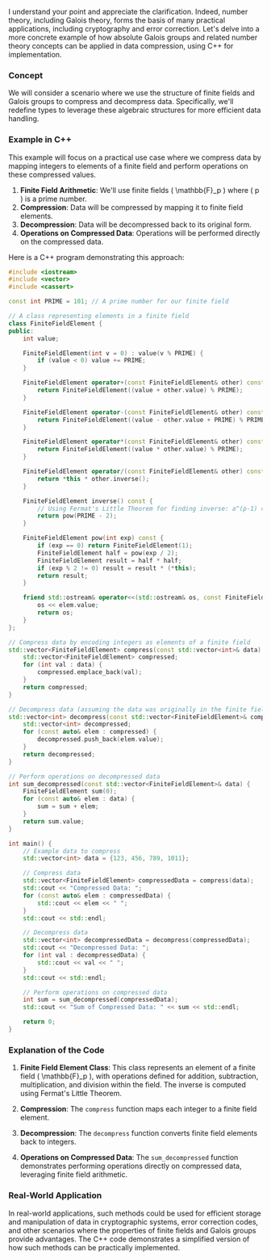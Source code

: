 I understand your point and appreciate the clarification. Indeed, number theory, including Galois theory, forms the basis of many practical applications, including cryptography and error correction. Let's delve into a more concrete example of how absolute Galois groups and related number theory concepts can be applied in data compression, using C++ for implementation.

### Concept

We will consider a scenario where we use the structure of finite fields and Galois groups to compress and decompress data. Specifically, we'll redefine types to leverage these algebraic structures for more efficient data handling.

### Example in C++

This example will focus on a practical use case where we compress data by mapping integers to elements of a finite field and perform operations on these compressed values.

1. **Finite Field Arithmetic**: We'll use finite fields \( \mathbb{F}_p \) where \( p \) is a prime number.
2. **Compression**: Data will be compressed by mapping it to finite field elements.
3. **Decompression**: Data will be decompressed back to its original form.
4. **Operations on Compressed Data**: Operations will be performed directly on the compressed data.

Here is a C++ program demonstrating this approach:

```cpp
#include <iostream>
#include <vector>
#include <cassert>

const int PRIME = 101; // A prime number for our finite field

// A class representing elements in a finite field
class FiniteFieldElement {
public:
    int value;

    FiniteFieldElement(int v = 0) : value(v % PRIME) {
        if (value < 0) value += PRIME;
    }

    FiniteFieldElement operator+(const FiniteFieldElement& other) const {
        return FiniteFieldElement((value + other.value) % PRIME);
    }

    FiniteFieldElement operator-(const FiniteFieldElement& other) const {
        return FiniteFieldElement((value - other.value + PRIME) % PRIME);
    }

    FiniteFieldElement operator*(const FiniteFieldElement& other) const {
        return FiniteFieldElement((value * other.value) % PRIME);
    }

    FiniteFieldElement operator/(const FiniteFieldElement& other) const {
        return *this * other.inverse();
    }

    FiniteFieldElement inverse() const {
        // Using Fermat's Little Theorem for finding inverse: a^(p-1) ≡ 1 (mod p)
        return pow(PRIME - 2);
    }

    FiniteFieldElement pow(int exp) const {
        if (exp == 0) return FiniteFieldElement(1);
        FiniteFieldElement half = pow(exp / 2);
        FiniteFieldElement result = half * half;
        if (exp % 2 != 0) result = result * (*this);
        return result;
    }

    friend std::ostream& operator<<(std::ostream& os, const FiniteFieldElement& elem) {
        os << elem.value;
        return os;
    }
};

// Compress data by encoding integers as elements of a finite field
std::vector<FiniteFieldElement> compress(const std::vector<int>& data) {
    std::vector<FiniteFieldElement> compressed;
    for (int val : data) {
        compressed.emplace_back(val);
    }
    return compressed;
}

// Decompress data (assuming the data was originally in the finite field's range)
std::vector<int> decompress(const std::vector<FiniteFieldElement>& compressed) {
    std::vector<int> decompressed;
    for (const auto& elem : compressed) {
        decompressed.push_back(elem.value);
    }
    return decompressed;
}

// Perform operations on decompressed data
int sum_decompressed(const std::vector<FiniteFieldElement>& data) {
    FiniteFieldElement sum(0);
    for (const auto& elem : data) {
        sum = sum + elem;
    }
    return sum.value;
}

int main() {
    // Example data to compress
    std::vector<int> data = {123, 456, 789, 1011};

    // Compress data
    std::vector<FiniteFieldElement> compressedData = compress(data);
    std::cout << "Compressed Data: ";
    for (const auto& elem : compressedData) {
        std::cout << elem << " ";
    }
    std::cout << std::endl;

    // Decompress data
    std::vector<int> decompressedData = decompress(compressedData);
    std::cout << "Decompressed Data: ";
    for (int val : decompressedData) {
        std::cout << val << " ";
    }
    std::cout << std::endl;

    // Perform operations on compressed data
    int sum = sum_decompressed(compressedData);
    std::cout << "Sum of Compressed Data: " << sum << std::endl;

    return 0;
}
```

### Explanation of the Code

1. **Finite Field Element Class**: This class represents an element of a finite field \( \mathbb{F}_p \), with operations defined for addition, subtraction, multiplication, and division within the field. The inverse is computed using Fermat's Little Theorem.

2. **Compression**: The `compress` function maps each integer to a finite field element.

3. **Decompression**: The `decompress` function converts finite field elements back to integers.

4. **Operations on Compressed Data**: The `sum_decompressed` function demonstrates performing operations directly on compressed data, leveraging finite field arithmetic.

### Real-World Application

In real-world applications, such methods could be used for efficient storage and manipulation of data in cryptographic systems, error correction codes, and other scenarios where the properties of finite fields and Galois groups provide advantages. The C++ code demonstrates a simplified version of how such methods can be practically implemented.
